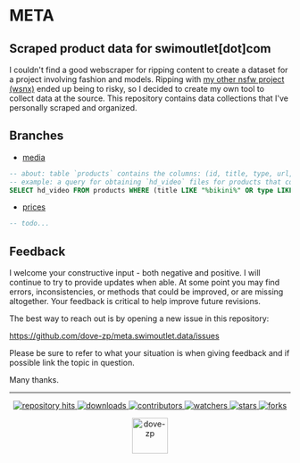 # META
## Scraped product data for swimoutlet[dot]com

I couldn't find a good webscraper for ripping content to create a dataset for a project involving fashion and models. Ripping with [my other nsfw project (wsnx)](https://github.com/dove-zp/package.wsnx) ended up being to risky, so I decided to create my own tool to collect data at the source. This repository contains data collections that I've personally scraped and organized. 

## Branches


* [media](https://github.com/dove-zp/meta.swimoutlet.data/tree/media)
```sql
-- about: table `products` contains the columns: (id, title, type, url, meta, thumbnail, hd_images, sd_images, ld_images, hd_video, sd_video)
-- example: a query for obtaining `hd_video` files for products that contain the case insensitive word `bikini` 
SELECT hd_video FROM products WHERE (title LIKE "%bikini%" OR type LIKE "%bikini%") AND (hd_video IS NOT NULL AND hd_video != "")
```
* [prices](https://github.com/dove-zp/meta.swimoutlet.data/tree/prices)
```sql
-- todo...
```

<!--  -->

## Feedback

I welcome your constructive input - both negative and positive. I will continue to try to provide updates when able. At some point you may find errors, inconsistencies, or methods that could be improved, or are missing altogether. Your feedback is critical to help improve future revisions.

The best way to reach out is by opening a new issue in this repository:

https://github.com/dove-zp/meta.swimoutlet.data/issues

Please be sure to refer to what your situation is when giving feedback and if possible link the topic in question.

Many thanks.

<hr/>

<p align="center">
  <p align="center">
    <a href="https://hits.seeyoufarm.com/api/count/graph/dailyhits.svg?url=https://github.com/dove-zp/meta.swimoutlet.data">
      <img src="https://hits.seeyoufarm.com/api/count/incr/badge.svg?url=https%3A%2F%2Fgithub.com%2Fdove-zp%2Fmeta.swimoutlet.data&count_bg=%2379C83D&title_bg=%23555555&icon=&icon_color=%23E7E7E7&title=hits&edge_flat=true" alt="repository hits">
    </a>
    <a href="https://github.com/dove-zp/meta.swimoutlet.data/releases">
      <img src="https://img.shields.io/github/downloads/dove-zp/meta.swimoutlet.data/total?style=flat-square" alt="downloads"/>
    </a>
    <a href="https://github.com/dove-zp/meta.swimoutlet.data/graphs/contributors">
      <img src="https://img.shields.io/github/contributors/dove-zp/meta.swimoutlet.data?style=flat-square" alt="contributors"/>
    </a>
    <a href="https://github.com/dove-zp/meta.swimoutlet.data/watchers">
      <img src="https://img.shields.io/github/watchers/dove-zp/meta.swimoutlet.data?style=flat-square" alt="watchers"/>
    </a>
    <a href="https://github.com/dove-zp/meta.swimoutlet.data/stargazers">
      <img src="https://img.shields.io/github/stars/dove-zp/meta.swimoutlet.data?style=flat-square" alt="stars"/>
    </a>
    <a href="https://github.com/dove-zp/meta.swimoutlet.data/network/members">
      <img src="https://img.shields.io/github/forks/dove-zp/meta.swimoutlet.data?style=flat-square" alt="forks"/>
    </a>
  </p>
</p>

<p align="center">
  <a href="https://github.com/dove-zp">
    <img width="64" heigth="64" src="https://avatars.githubusercontent.com/u/89095890" alt="dove-zp"/>
  </a>  
</p>
